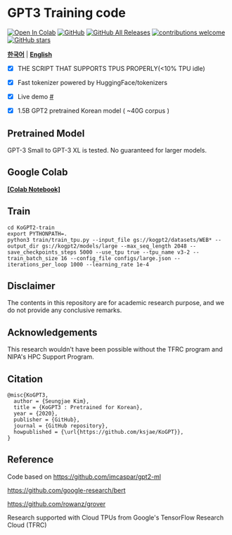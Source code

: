 # **GPT3 Training code**

[![Open In Colab](https://colab.research.google.com/assets/colab-badge.svg)](https://colab.research.google.com/github/imcaspar/gpt2-ml/blob/master/pretrained_model_demo.ipynb)
[![GitHub](https://img.shields.io/github/license/ksjae/kogpt2-train)](https://github.com/ksjae/kogpt2-train)
[![GitHub All Releases](https://img.shields.io/github/v/release/ksjae/KoGPT2-train?include_prereleases)](https://github.com/ksjae/kogpt2-train/releases)
[![contributions welcome](https://img.shields.io/badge/contributions-welcome-brightgreen.svg?style=flat)](https://github.com/ksjae/KoGPT2-train/issues)
[![GitHub stars](https://img.shields.io/github/stars/ksjae/kogpt2-train?style=social)](https://github.com/iksjae/kogpt2-train)

[**한국어**](./README_KR.md) | [**English**](./README.md)

- [x] THE SCRIPT THAT SUPPORTS TPUS PROPERLY(<10% TPU idle)
- [x] Fast tokenizer powered by HuggingFace/tokenizers
- [x] Live demo [#](https://text.ksjit.com)
- [x] 1.5B GPT2 pretrained Korean model ( ~40G corpus )


## Pretrained Model
GPT-3 Small to GPT-3 XL is tested. No guaranteed for larger models.


## Google Colab

[**[Colab Notebook]**](https://colab.research.google.com/drive/1s5zZZL8j2waMTkwUOmSOv6IywoBrNm1z?usp=sharing)


## Train
```
cd KoGPT2-train
export PYTHONPATH=.
python3 train/train_tpu.py --input_file gs://kogpt2/datasets/WEB* --output_dir gs://kogpt2/models/large --max_seq_length 2048 --save_checkpoints_steps 5000 --use_tpu true --tpu_name v3-2 --train_batch_size 16 --config_file configs/large.json --iterations_per_loop 1000 --learning_rate 1e-4
```

## Disclaimer
The contents in this repository are for academic research purpose, and we do not provide any conclusive remarks.

## Acknowledgements
This research wouldn't have been possible without the TFRC program and NIPA's HPC Support Program.

## Citation

```
@misc{KoGPT3,
  author = {Seungjae Kim},
  title = {KoGPT3 : Pretrained for Korean},
  year = {2020},
  publisher = {GitHub},
  journal = {GitHub repository},
  howpublished = {\url{https://github.com/ksjae/KoGPT}},
}
```

## Reference

Code based on https://github.com/imcaspar/gpt2-ml

https://github.com/google-research/bert

https://github.com/rowanz/grover

Research supported with Cloud TPUs from Google's TensorFlow Research Cloud (TFRC)
